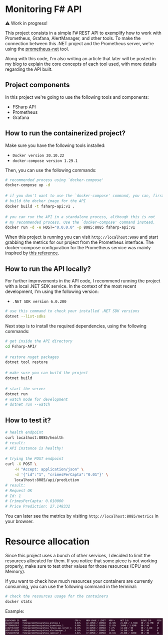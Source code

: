 # Monitoring F# API

:warning: Work in progress!

This project consists in a simple F# REST API to exemplify how to work with
Prometheus, Grafana, AlertManager, and other tools. To make the connection
between this .NET project and the Prometheus server, we're using the
[prometheus-net](https://github.com/prometheus-net/prometheus-net) tool.

Along with this code, I'm also writing an article that later will be posted in
my blog to explain the core concepts of each tool used, with more details
regarding the API built.

## Project components

In this project we're going to use the following tools and components:

* FSharp API
* Prometheus
* Grafana

## How to run the containerized project?

Make sure you have the following tools installed:

* `Docker version 20.10.22`
* `docker-compose version 1.29.1`

Then, you can use the following commands:

```bash
# recommended process using `docker-compose'
docker-compose up -d

# if you don't want to use the `docker-compose' command, you can, first
# build the docker image for the API
docker build -t fsharp-api:v1 .

# you can run the API in a standalone process, although this is not
# my recommended process. Use the `docker-compose' command instead.
docker run -d -e HOST="0.0.0.0" -p 8085:8085 fsharp-api:v1
```

When this project is running you can visit `http://localhost:9090` and start
grabbing the metrics for our project from the Prometheus interface. The
docker-compose configuration for the Prometheus service was mainly inspired by
[this
reference](https://github.com/vegasbrianc/prometheus/blob/master/docker-compose.yml).

## How to run the API locally?

For further improvements in the API code, I recommend running the project with a
local .NET SDK service. In the context of the most recent development, I'm using
the following version:

* `.NET SDK version 6.0.200`

```bash
# use this command to check your installed .NET SDK versions
dotnet --list-sdks
```

Next step is to install the required dependencies, using the following commands:

```bash
# get inside the API directory
cd Fsharp-API/

# restore nuget packages
dotnet tool restore

# make sure you can build the project
dotnet build

# start the server
dotnet run
# watch mode for development
# dotnet run --watch
```

## How to test it?

```bash
# health endpoint
curl localhost:8085/health
# result:
# API instance is healthy!

# trying the POST endpoint
curl -X POST \
    -H "Accept: application/json" \
    -d '{"id":"1", "crimesPerCapta":"0.01"}' \
    localhost:8085/api/prediction
# result:
# Request OK
# Id: 1
# CrimesPerCapta: 0.010000
# Price Prediction: 27.148332
```

You can later see the metrics by visiting `http://localhost:8085/metrics` in
your browser.

# Resource allocation

Since this project uses a bunch of other services, I decided to limit the
resources allocated for them. If you notice that some piece is not working
properly, make sure to test other values for those resources (CPU and Memory).

If you want to check how much resources your containers are currently consuming,
you can use the following command in the terminal:

```bash
# check the resources usage for the containers
docker stats
```

Example:

![Example of container stats](./assets/container-stats.jpg "Image showing the resources stats of several containers running")
